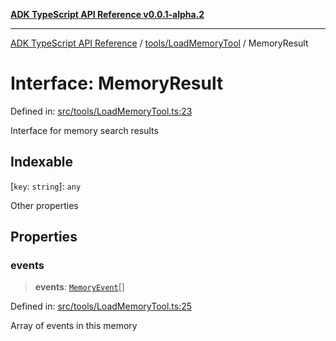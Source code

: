 [**ADK TypeScript API Reference v0.0.1-alpha.2**](../../../README.md)

***

[ADK TypeScript API Reference](../../../modules.md) / [tools/LoadMemoryTool](../README.md) / MemoryResult

# Interface: MemoryResult

Defined in: [src/tools/LoadMemoryTool.ts:23](https://github.com/njraladdin/adk-typescript/blob/main/src/tools/LoadMemoryTool.ts#L23)

Interface for memory search results

## Indexable

\[`key`: `string`\]: `any`

Other properties

## Properties

### events

> **events**: [`MemoryEvent`](MemoryEvent.md)[]

Defined in: [src/tools/LoadMemoryTool.ts:25](https://github.com/njraladdin/adk-typescript/blob/main/src/tools/LoadMemoryTool.ts#L25)

Array of events in this memory
